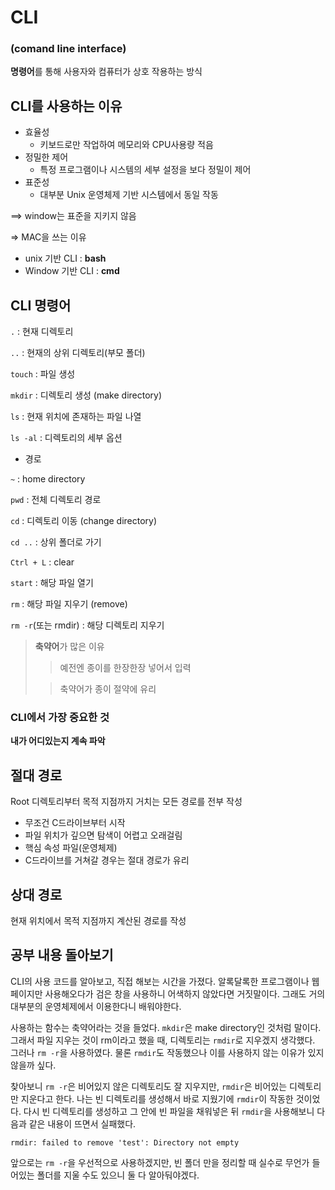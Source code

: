 # CLI
### (comand line interface)

**명령어**를 통해 사용자와 컴퓨터가 상호 작용하는 방식

## CLI를 사용하는 이유

- 효율성
  - 키보드로만 작업하여 메모리와 CPU사용량 적음
- 정밀한 제어
  - 특정 프로그램이나 시스템의 세부 설정을 보다 정밀이 제어
- 표준성
  - 대부분 Unix 운영체제 기반 시스템에서 동일 작동
  
==> window는 표준을 지키지 않음

=> MAC을 쓰는 이유

- unix 기반 CLI : **bash**
- Window 기반 CLI : **cmd**

## CLI 명령어

 `.` : 현재 디렉토리

 `..` : 현재의 상위 디렉토리(부모 폴더)

 `touch` : 파일 생성

 `mkdir` : 디렉토리 생성
 (make directory)

 `ls` : 현재 위치에 존재하는 파일 나열

 `ls -al` : 디렉토리의 세부 옵션

- 경로
  
 `~` : home directory

 `pwd` : 전체 디렉토리 경로

 `cd` : 디렉토리 이동
 (change directory)

 `cd ..` : 상위 폴더로 가기

`Ctrl + L` : clear

`start` : 해당 파일 열기

`rm` : 해당 파일 지우기
(remove)

`rm -r`(또는 rmdir) : 해당 디렉토리 지우기

> **축약어**가 많은 이유
>> 예전엔 종이를 한장한장 넣어서 입력
>
>> 축약어가 종이 절약에 유리

### CLI에서 가장 중요한 것
**내가 어디있는지 계속 파악**

## 절대 경로

Root 디렉토리부터 목적 지점까지 거치는 모든 경로를 전부 작성

- 무조건 C드라이브부터 시작
- 파일 위치가 깊으면 탐색이 어렵고 오래걸림
- 핵심 속성 파일(운영체제)
- C드라이브를 거쳐갈 경우는 절대 경로가 유리

## 상대 경로

현재 위치에서 목적 지점까지 계산된 경로를 작성

## 공부 내용 돌아보기
CLI의 사용 코드를 알아보고, 직접 해보는 시간을 가졌다. 알록달록한 프로그램이나 웹페이지만 사용해오다가 검은 창을 사용하니 어색하지 않았다면 거짓말이다. 그래도 거의 대부분의 운영체제에서 이용한다니 배워야한다.

사용하는 함수는 축약어라는 것을 들었다. `mkdir`은 make directory인 것처럼 말이다. 그래서 파일 지우는 것이 rm이라고 했을 때, 디렉토리는 `rmdir`로 지우겠지 생각했다. 그러나 `rm -r`을 사용하였다. 물론 `rmdir`도 작동했으나 이를 사용하지 않는 이유가 있지 않을까 싶다.

찾아보니 `rm -r`은 비어있지 않은 디렉토리도 잘 지우지만, `rmdir`은 비어있는 디렉토리만 지운다고 한다. 나는 빈 디렉토리를 생성해서 바로 지웠기에 `rmdir`이 작동한 것이었다. 다시 빈 디렉토리를 생성하고 그 안에 빈 파일을 채워넣은 뒤 `rmdir`을 사용해보니 다음과 같은 내용이 뜨면서 실패했다.
```
rmdir: failed to remove 'test': Directory not empty
```
앞으로는 `rm -r`을 우선적으로 사용하겠지만, 빈 폴더 만을 정리할 때 실수로 무언가 들어있는 폴더를 지울 수도 있으니 둘 다 알아둬야겠다.